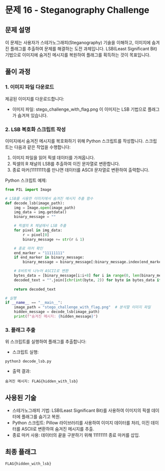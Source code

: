 # 문제 16 - Steganography Challenge

## 문제 설명
이 문제는 사용자가 스테가노그래피(Steganography) 기술을 이해하고, 이미지에 숨겨진 플래그를 추출하여 문제를 해결하는 도전 과제입니다. LSB(Least Significant Bit) 기법으로 이미지에 숨겨진 메시지를 복원하여 플래그를 획득하는 것이 목표입니다.

## 풀이 과정

### 1. 이미지 파일 다운로드
제공된 이미지를 다운로드합니다:
- 이미지 파일: stego_challenge_with_flag.png
이 이미지는 LSB 기법으로 플래그가 숨겨져 있습니다.

### 2. LSB 복호화 스크립트 작성
이미지에서 숨겨진 메시지를 복호화하기 위해 Python 스크립트를 작성합니다. 스크립트는 다음과 같은 작업을 수행합니다:
1. 이미지 파일을 읽어 픽셀 데이터를 가져옵니다.
2. 픽셀의 R 채널의 LSB를 추출하여 이진 문자열로 변환합니다.
3. 종료 마커(11111111)를 만나면 데이터를 ASCII 문자열로 변환하여 출력합니다.

Python 스크립트 예제:
```py
from PIL import Image

# LSB를 사용한 이미지에서 숨겨진 메시지 추출 함수
def decode_lsb(image_path):
    img = Image.open(image_path)
    img_data = img.getdata()
    binary_message = ""

    # 픽셀의 R 채널에서 LSB 추출
    for pixel in img_data:
        r = pixel[0]
        binary_message += str(r & 1)

    # 종료 마커 확인
    end_marker = "11111111"
    if end_marker in binary_message:
        binary_message = binary_message[:binary_message.index(end_marker)]  # 종료 마커 이후 제거

    # 8비트씩 나누어 ASCII로 변환
    bytes_data = [binary_message[i:i+8] for i in range(0, len(binary_message), 8)]
    decoded_text = "".join([chr(int(byte, 2)) for byte in bytes_data if int(byte, 2) != 0])
    
    return decoded_text

# 실행
if __name__ == "__main__":
    image_path = "stego_challenge_with_flag.png"  # 분석할 이미지 파일
    hidden_message = decode_lsb(image_path)
    print(f"숨겨진 메시지: {hidden_message}")
```

### 3. 플래그 추출
위 스크립트를 실행하여 플래그를 추출합니다:
- 스크립트 실행:
```
python3 decode_lsb.py
```
- 출력 결과:
```
숨겨진 메시지: FLAG{hidden_with_lsb}
```

## 사용된 기술
- 스테가노그래피 기법: LSB(Least Significant Bit)를 사용하여 이미지의 픽셀 데이터에 플래그를 숨기고 복원.
- Python 스크립트: Pillow 라이브러리를 사용하여 이미지 데이터를 처리, 이진 데이터를 ASCII로 변환하여 숨겨진 메시지를 추출.
- 종료 마커 사용: 데이터의 끝을 구분하기 위해 11111111 종료 마커를 삽입.

## 최종 플래그
```
FLAG{hidden_with_lsb}
```